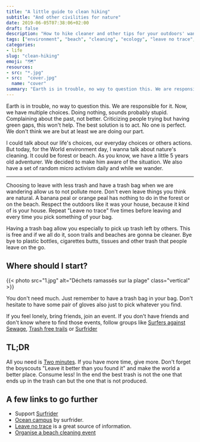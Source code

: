```yaml
---
title: "A little guide to clean hiking"
subtitle: "And other civilities for nature"
date: 2019-06-05T07:38:06+02:00
draft: false
description: "How to hike cleaner and other tips for your outdoors' wanders"
tags: ["environment", "beach", "cleaning", "ecology", "leave no trace", "clean forest", "World environment day", "acts"]
categories:
- life
slug: "clean-hiking"
emoji: "🗺"
resources:
- src: "*.jpg"
- src:  "cover.jpg"
  name: "cover"
summary: "Earth is in trouble, no way to question this. We are responsible for it. Now, we have multiple choices. Doing nothing, sounds probably stupid. Complaining about the past, not better. Criticizing people trying but having green gaps, this won't help. The best solution is to act."
---
```


Earth is in trouble, no way to question this. We are responsible for it. Now, we have multiple choices. Doing nothing, sounds probably stupid. Complaining about the past, not better. Criticizing people trying but having green gaps, this won't help. The best solution is to act. No one is perfect. We don't think we are but at least we are doing our part.

I could talk about our life's choices, our everyday choices or others actions. But today, for the World environment day, I wanna talk about nature's cleaning. It could be forest or beach. As you know, we have a little 5 years old adventurer. We decided to make him aware of the situation. We also have a set of random micro activism daily and while we wander.

<hr/>

Choosing to leave with less trash and have a trash bag when we are wandering allow us to not pollute more. Don't even leave things you think are natural. A banana peal or orange peal has nothing to do in the forest or on the beach. Respect the outdoors like it was your house, because it kind of is your house. Repeat "Leave no trace" five times before leaving and every time you pick something of your bag.

Having a trash bag allow you especially to pick up trash left by others. This is free and if we all do it, soon trails and beaches are gonna be cleaner. Bye bye to plastic bottles, cigarettes butts, tissues and other trash that people leave on the go.

## Where should I start?

{{< photo src="1.jpg" alt="Déchets ramassés sur la plage" class="vertical" >}}

You don't need much. Just remember to have a trash bag in your bag. Don't hesitate to have some pair of gloves also just to pick whatever you find.

If you feel lonely, bring friends, join an event. If you don't have friends and don't know where to find those events, follow groups like [Surfers against Sewage](https://www.sas.org.uk), [Trash free trails](https://www.trashfreetrails.org) or [Surfrider](https://www.surfrider.org/volunteer)

## TL;DR

All you need is [Two minutes](https://beachclean.net). If you have more time, give more. Don't forget the boyscouts "Leave it better than you found it" and make the world a better place. Consume less! In the end the best trash is not the one that ends up in the trash can but the one that is not produced.

## A few links to go further

- Support [Surfrider](https://www.surfrider.org/support-surfrider)
- [Ocean campus](https://en.oceancampus.eu) by surfrider.
- [Leave no trace](https://lnt.org) is a great source of information.
- [Organise a beach cleaning event](https://www.initiativesoceanes.org/en/organize)
